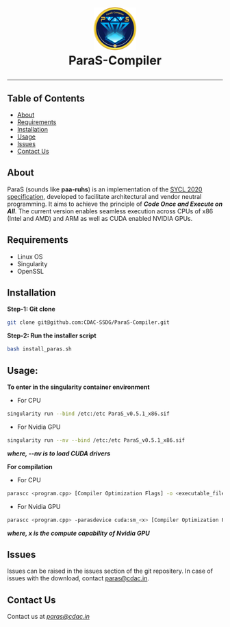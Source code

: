 <h1>
<p align="center">
<img src="https://github.com/CDAC-SSDG/ParaS-Compiler/blob/main/PARAS_logo.png" width="100" height="100" style="">
<br>
  ParaS-Compiler
</p>
</h1>


---

## Table of Contents
+ [About](https://github.com/CDAC-SSDG/ParaS-Compiler/blob/main/README.md#about)
+ [Requirements](https://github.com/CDAC-SSDG/ParaS-Compiler/blob/main/README.md#requirements)
+ [Installation](https://github.com/CDAC-SSDG/ParaS-Compiler/blob/main/README.md#installation)
+ [Usage](https://github.com/CDAC-SSDG/ParaS-Compiler/blob/main/README.md#usage)
+ [Issues](https://github.com/CDAC-SSDG/ParaS-Compiler/blob/main/README.md#issues)
+ [Contact Us](https://github.com/CDAC-SSDG/ParaS-Compiler/blob/main/README.md#contact-us) 

## About 
ParaS (sounds like **paa-ruhs**) is an implementation of the [SYCL 2020 specification](https://registry.khronos.org/SYCL/specs/sycl-2020/html/sycl-2020.html), developed to facilitate architectural and vendor neutral programming. It aims to achieve the principle of ***Code Once and Execute on All***.
The current version enables seamless execution across CPUs of x86 (Intel and AMD) and ARM as well as CUDA enabled NVIDIA GPUs.


## Requirements
+ Linux OS
+ Singularity
+ OpenSSL

## Installation

**Step-1: Git clone**
```bash
git clone git@github.com:CDAC-SSDG/ParaS-Compiler.git
```
**Step-2: Run the installer script**
```bash
bash install_paras.sh
```
## Usage: 
**To enter in the singularity container environment**
+ For CPU
```bash
singularity run --bind /etc:/etc ParaS_v0.5.1_x86.sif
```

+ For Nvidia GPU
```bash
singularity run --nv --bind /etc:/etc ParaS_v0.5.1_x86.sif
```
***where, --nv is to load CUDA drivers***

**For compilation**

+ For CPU
```bash
parascc <program.cpp> [Compiler Optimization Flags] -o <executable_file>
```
+ For Nvidia GPU
```bash
parascc <program.cpp> -parasdevice cuda:sm_<x> [Compiler Optimization Flags] -o <executable_file>
```
***where, x is the compute capability of Nvidia GPU***

## Issues
Issues can be raised in the issues section of the git repositery. In case of issues with the download, contact paras@cdac.in. 

## Contact Us
Contact us at *paras@cdac.in*
